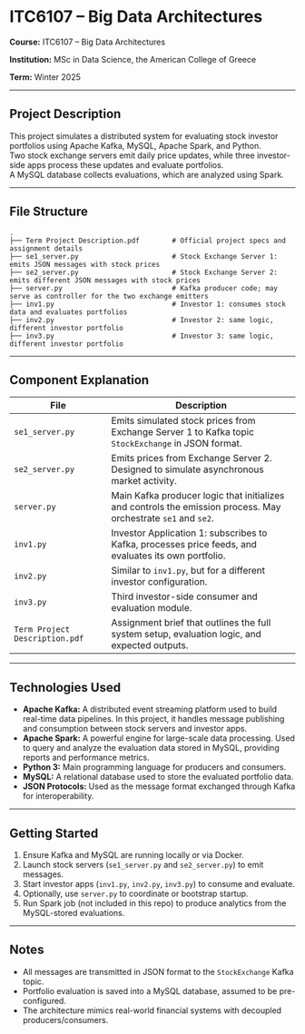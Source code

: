 # ITC6107 – Big Data Architectures

**Course:** ITC6107 – Big Data Architectures  

**Institution:** MSc in Data Science, the American College of Greece

**Term:** Winter 2025

---

## Project Description

This project simulates a distributed system for evaluating stock investor portfolios using Apache Kafka, MySQL, Apache Spark, and Python.  
Two stock exchange servers emit daily price updates, while three investor-side apps process these updates and evaluate portfolios.  
A MySQL database collects evaluations, which are analyzed using Spark.

---

## File Structure

```plaintext
.
├── Term Project Description.pdf        # Official project specs and assignment details
├── se1_server.py                       # Stock Exchange Server 1: emits JSON messages with stock prices
├── se2_server.py                       # Stock Exchange Server 2: emits different JSON messages with stock prices
├── server.py                           # Kafka producer code; may serve as controller for the two exchange emitters
├── inv1.py                             # Investor 1: consumes stock data and evaluates portfolios
├── inv2.py                             # Investor 2: same logic, different investor portfolio
├── inv3.py                             # Investor 3: same logic, different investor portfolio
```

---

## Component Explanation

| File             | Description |
|------------------|-------------|
| `se1_server.py`  | Emits simulated stock prices from Exchange Server 1 to Kafka topic `StockExchange` in JSON format. |
| `se2_server.py`  | Emits prices from Exchange Server 2. Designed to simulate asynchronous market activity. |
| `server.py`      | Main Kafka producer logic that initializes and controls the emission process. May orchestrate `se1` and `se2`. |
| `inv1.py`        | Investor Application 1: subscribes to Kafka, processes price feeds, and evaluates its own portfolio. |
| `inv2.py`        | Similar to `inv1.py`, but for a different investor configuration. |
| `inv3.py`        | Third investor-side consumer and evaluation module. |
| `Term Project Description.pdf` | Assignment brief that outlines the full system setup, evaluation logic, and expected outputs. |

---

## Technologies Used

- **Apache Kafka:** A distributed event streaming platform used to build real-time data pipelines. In this project, it handles message publishing and consumption between stock servers and investor apps.
- **Apache Spark:** A powerful engine for large-scale data processing. Used to query and analyze the evaluation data stored in MySQL, providing reports and performance metrics.
- **Python 3:** Main programming language for producers and consumers.
- **MySQL:** A relational database used to store the evaluated portfolio data.
- **JSON Protocols:** Used as the message format exchanged through Kafka for interoperability.

---

## Getting Started

1. Ensure Kafka and MySQL are running locally or via Docker.
2. Launch stock servers (`se1_server.py` and `se2_server.py`) to emit messages.
3. Start investor apps (`inv1.py`, `inv2.py`, `inv3.py`) to consume and evaluate.
4. Optionally, use `server.py` to coordinate or bootstrap startup.
5. Run Spark job (not included in this repo) to produce analytics from the MySQL-stored evaluations.

---

## Notes

- All messages are transmitted in JSON format to the `StockExchange` Kafka topic.
- Portfolio evaluation is saved into a MySQL database, assumed to be pre-configured.
- The architecture mimics real-world financial systems with decoupled producers/consumers.
